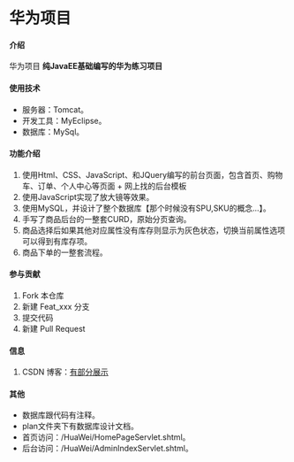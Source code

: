# 华为项目

#### 介绍
华为项目
 **纯JavaEE基础编写的华为练习项目** 

#### 使用技术
- 服务器：Tomcat。
- 开发工具：MyEclipse。
- 数据库：MySql。

#### 功能介绍

1.  使用Html、CSS、JavaScript、和JQuery编写的前台页面，包含首页、购物车、订单、个人中心等页面 +  网上找的后台模板
2.  使用JavaScript实现了放大镜等效果。
3.  使用MySQL，并设计了整个数据库【那个时候没有SPU,SKU的概念...】。
4.  手写了商品后台的一整套CURD，原始分页查询。
5.  商品选择后如果其他对应属性没有库存则显示为灰色状态，切换当前属性选项可以得到有库存项。
6.  商品下单的一整套流程。

#### 参与贡献

1.  Fork 本仓库
2.  新建 Feat_xxx 分支
3.  提交代码
4.  新建 Pull Request


#### 信息

1.  CSDN 博客：[有部分展示](https://blog.csdn.net/qq_42035161/article/details/106959425)

#### 其他
- 数据库跟代码有注释。
- plan文件夹下有数据库设计文档。
- 首页访问：/HuaWei/HomePageServlet.shtml。
- 后台访问：/HuaWei/AdminIndexServlet.shtml。

